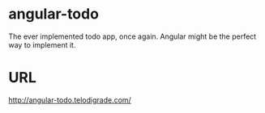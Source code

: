 # angular-todo

The ever implemented todo app, once again.
Angular might be the perfect way to implement it.

# URL
http://angular-todo.telodigrade.com/
